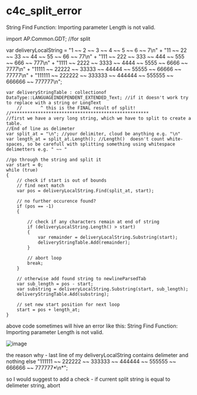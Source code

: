 # c4c_split_error
 String Find Function: Importing parameter Length is not valid.


import AP.Common.GDT; //for split	

 var deliveryLocalString = "1 ~~ 2  ~~ 3  ~~ 4  ~~ 5  ~~ 6  ~~ 7\n" 
		+
		"11 ~~ 22 ~~ 33 ~~ 44 ~~ 55 ~~ 66 ~~ 77\n"
		+
		"111 ~~ 222 ~~ 333 ~~ 444 ~~ 555 ~~ 666 ~~ 777\n"
		+
		"1111 ~~ 2222 ~~ 3333 ~~ 4444 ~~ 5555 ~~ 6666 ~~ 7777\n"
		+
		"11111 ~~ 22222 ~~ 33333 ~~ 44444 ~~ 55555 ~~ 66666 ~~ 77777\n"
		+
		"111111 ~~ 222222 ~~ 333333 ~~ 444444 ~~ 555555 ~~ 666666 ~~ 777777\n";
  
	var deliveryStringTable : collectionof DataType::LANGUAGEINDEPENDENT_EXTENDED_Text; //if it doesn't work try to replace with a string or LongText
        //       ^ this is the FINAL result of split!
	//****************************************************
	//first we have a very long string, which we have to split to create a table.
	//End of line as delimeter
	var split_at = "\n"; //your delimiter, cloud be anything e.g. "\n"
	var length_at = split_at.Length(); //Length()  doesn't count white-spaces, so be carefull with splitting something using whitespace delimetters e.g. " ~~ "

	//go through the string and split it
	var start = 0;
	while (true)
	{
		// check if start is out of bounds
		// find next match
		var pos = deliveryLocalString.Find(split_at, start);

		// no further occurence found?
		if (pos == -1)
		{
		
			// check if any characters remain at end of string
			if (deliveryLocalString.Length() > start)
			{
				var remainder = deliveryLocalString.Substring(start);
				deliveryStringTable.Add(remainder);
			}

			// abort loop
			break;
		}

		// otherwise add found string to newlineParsedTab
		var sub_length = pos - start;
		var substring = deliveryLocalString.Substring(start, sub_length);
		deliveryStringTable.Add(substring);

		// set new start position for next loop
		start = pos + length_at;
	}
 
 above code sometimes will hive an error like this: String Find Function: Importing parameter Length is not valid.
 
 ![image](https://user-images.githubusercontent.com/56394602/147851820-4bbaedd2-c272-4c30-bb92-d921fb48edc0.png)
 
 the reason why - last line of my deliveryLocalString contains delimeter and nothing else		"111111 ~~ 222222 ~~ 333333 ~~ 444444 ~~ 555555 ~~ 666666 ~~ 777777*\n*";
 
 so I would suggest to add a check -
 if current split string is equal to delimeter string, abort 
